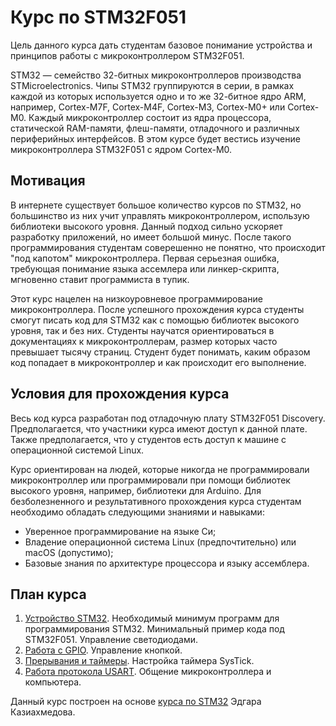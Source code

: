 # Курс по STM32F051

Цель данного курса дать студентам базовое понимание устройства и принципов работы с микроконтроллером STM32F051.

STM32 — семейство 32-битных микроконтроллеров производства STMicroelectronics. Чипы STM32 группируются в серии, в рамках каждой из которых используется одно и то же 32-битное ядро ARM, например, Cortex-M7F, Cortex-M4F, Cortex-M3, Cortex-M0+ или Cortex-M0. Каждый микроконтроллер состоит из ядра процессора, статической RAM-памяти, флеш-памяти, отладочного и различных периферийных интерфейсов. В этом курсе будет вестись изучение микроконтроллера STM32F051 с ядром Cortex-M0.

## Мотивация

В интернете существует большое количество курсов по STM32, но большинство из них учит управлять микроконтроллером, использую библиотеки высокого уровня. Данный подход сильно ускоряет разработку приложений, но имеет большой минус. После такого программирования студентам соверешенно не понятно, что происходит "под капотом" микроконтроллера. Первая серьезная ошибка, требующая понимание языка ассемлера или линкер-скрипта, мгновенно ставит программиста в тупик.

Этот курс нацелен на низкоуровневое программирование микроконтроллера. После успешного прохождения курса студенты смогут писать код для STM32 как с помощью библиотек высокого уровня, так и без них. Студенты научатся ориентироваться в документациях к микроконтроллерам, размер которых часто превышает тысячу страниц. Студент будет понимать, каким образом код попадает в микроконтроллер и как происходит его выполнение.

## Условия для прохождения курса

Весь код курса разработан под отладочную плату STM32F051 Discovery. Предполагается, что участники курса имеют доступ к данной плате. Также предполагается, что у студентов есть доступ к машине с операционной системой Linux.

Курс ориентирован на людей, которые никогда не программировали микроконтроллер или программировали при помощи библиотек высокого уровня, например, библиотеки для Arduino. Для безболезненного и результативного прохождения курса студентам необходимо обладать следующими знаниями и навыками:
- Уверенное программирование на языке Си;
- Владение операционной система Linux (предпочтительно) или macOS (допустимо);
- Базовые знания по архитектуре процессора и языку ассемблера.

## План курса

1. [Устройство STM32](labs/01_blinkled). Необходимый минимум программ для программирования STM32. Минимальный пример кода под STM32F051. Управление светодиодами.
2. [Работа с GPIO](./labs/02_gpio). Управление кнопкой.
3. [Прерывания и таймеры](./labs/03_systick). Настройка таймера SysTick.
4. [Работа протокола USART](./labs/04_uart). Общение микроконтроллера и компьютера.

Данный курс построен на основе [курса по STM32](https://github.com/edosedgar/stm32f0_ARM) Эдгара Казиахмедова.
